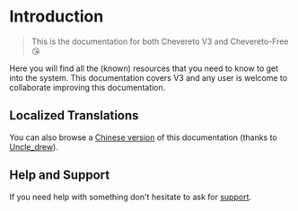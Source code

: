 # Introduction

> This is the documentation for both Chevereto V3 and Chevereto-Free 😘

Here you will find all the (known) resources that you need to know to get into the system. This documentation covers V3 and any user is welcome to collaborate improving this documentation.

## Localized Translations

You can also browse a [Chinese version](https://ch.cndrew.cn/) of this documentation (thanks to [Uncle_drew](https://cndrew.cn/)).

## Help and Support

If you need help with something don't hesitate to ask for [support](https://chevereto.com/support).
